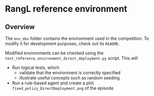 # RangL reference environment

## Overview

The `env_dev` folder contains the environment used in the competition. To modify it for development purposes, check out its `README`.

Modified environments can be checked using the `test_reference_environment_direct_deployment.py` script. This will
* Run logical tests, which
    * validate that the environment is correctly specified
    * illustrate useful concepts such as random seeding
* Run a rule-based agent and create a plot `fixed_policy_DirectDeployment.png` of the episode
 


